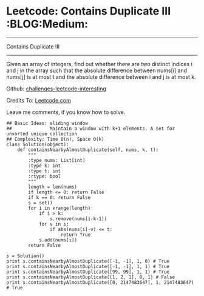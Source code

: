 # Leetcode: Contains Duplicate III     :BLOG:Medium:


---

Contains Duplicate III  

---

Given an array of integers, find out whether there are two distinct indices i and j in the array such that the absolute difference between nums[i] and nums[j] is at most t and the absolute difference between i and j is at most k.  

Github: [challenges-leetcode-interesting](https://github.com/DennyZhang/challenges-leetcode-interesting/tree/master/contains-duplicate-iii)  

Credits To: [Leetcode.com](https://leetcode.com/problems/contains-duplicate-iii/description/)  

Leave me comments, if you know how to solve.  

    ## Basic Ideas: sliding window
    ##              Maintain a window with k+1 elements. A set for unsorted unique collection
    ## Complexity: Time O(n), Space O(k)
    class Solution(object):
        def containsNearbyAlmostDuplicate(self, nums, k, t):
            """
            :type nums: List[int]
            :type k: int
            :type t: int
            :rtype: bool
            """
            length = len(nums)
            if length <= 0: return False
            if k == 0: return False
            s = set()
            for i in xrange(length):
                if i > k:
                    s.remove(nums[i-k-1])
                for v in s:
                    if abs(nums[i]-v) <= t:
                        return True
                s.add(nums[i])
            return False
    
    s = Solution()
    print s.containsNearbyAlmostDuplicate([-1, -1], 1, 0) # True
    print s.containsNearbyAlmostDuplicate([-1, -1], 1, 1) # True
    print s.containsNearbyAlmostDuplicate([99, 99], 1, 1) # True
    print s.containsNearbyAlmostDuplicate([1, 2, 1], 0, 1) # False
    print s.containsNearbyAlmostDuplicate([0, 2147483647], 1, 2147483647) # True